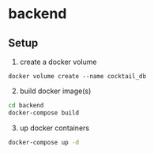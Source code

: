 # backend

## Setup

1. create a docker volume
``` docker
docker volume create --name cocktail_db
```

2. build docker image(s)
``` bash
cd backend
docker-compose build
```

3. up docker containers
``` bash
docker-compose up -d
```